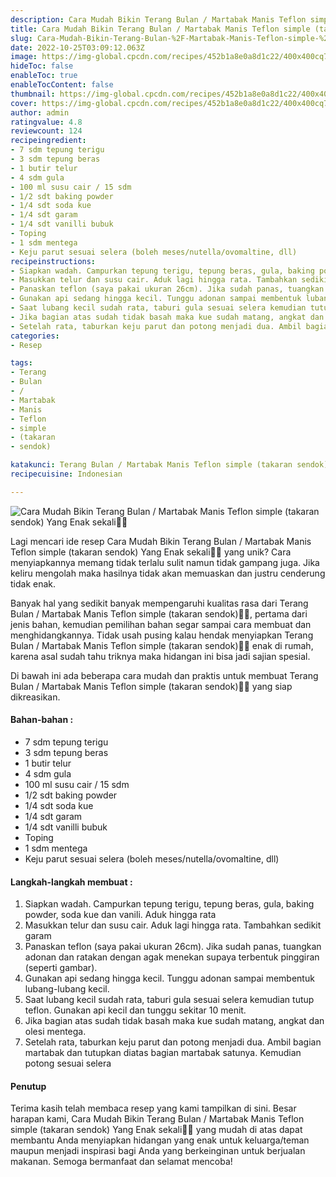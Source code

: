```yaml
---
description: Cara Mudah Bikin Terang Bulan / Martabak Manis Teflon simple (takaran sendok) Yang Enak sekali"
title: Cara Mudah Bikin Terang Bulan / Martabak Manis Teflon simple (takaran sendok) Yang Enak sekali
slug: Cara-Mudah-Bikin-Terang-Bulan-%2F-Martabak-Manis-Teflon-simple-%28takaran-sendok%29-Yang-Enak-sekali
date: 2022-10-25T03:09:12.063Z
image: https://img-global.cpcdn.com/recipes/452b1a8e0a8d1c22/400x400cq70/photo.jpg
hideToc: false
enableToc: true
enableTocContent: false
thumbnail: https://img-global.cpcdn.com/recipes/452b1a8e0a8d1c22/400x400cq70/photo.jpg
cover: https://img-global.cpcdn.com/recipes/452b1a8e0a8d1c22/400x400cq70/photo.jpg
author: admin
ratingvalue: 4.8
reviewcount: 124
recipeingredient:
- 7 sdm tepung terigu
- 3 sdm tepung beras
- 1 butir telur
- 4 sdm gula
- 100 ml susu cair / 15 sdm
- 1/2 sdt baking powder
- 1/4 sdt soda kue
- 1/4 sdt garam
- 1/4 sdt vanilli bubuk
- Toping
- 1 sdm mentega
- Keju parut sesuai selera (boleh meses/nutella/ovomaltine, dll)
recipeinstructions:
- Siapkan wadah. Campurkan tepung terigu, tepung beras, gula, baking powder, soda kue dan vanili. Aduk hingga rata
- Masukkan telur dan susu cair. Aduk lagi hingga rata. Tambahkan sedikit garam
- Panaskan teflon (saya pakai ukuran 26cm). Jika sudah panas, tuangkan adonan dan ratakan dengan agak menekan supaya terbentuk pinggiran (seperti gambar).
- Gunakan api sedang hingga kecil. Tunggu adonan sampai membentuk lubang-lubang kecil.
- Saat lubang kecil sudah rata, taburi gula sesuai selera kemudian tutup teflon. Gunakan api kecil dan tunggu sekitar 10 menit.
- Jika bagian atas sudah tidak basah maka kue sudah matang, angkat dan olesi mentega.
- Setelah rata, taburkan keju parut dan potong menjadi dua. Ambil bagian martabak dan tutupkan diatas bagian martabak satunya. Kemudian potong sesuai selera
categories:
- Resep

tags:
- Terang
- Bulan
- /
- Martabak
- Manis
- Teflon
- simple
- (takaran
- sendok)

katakunci: Terang Bulan / Martabak Manis Teflon simple (takaran sendok)
recipecuisine: Indonesian

---
```


![Cara Mudah Bikin Terang Bulan / Martabak Manis Teflon simple (takaran sendok) Yang Enak sekali👩‍🍳](https://img-global.cpcdn.com/recipes/452b1a8e0a8d1c22/400x400cq70/photo.jpg)

Lagi mencari ide resep Cara Mudah Bikin Terang Bulan / Martabak Manis Teflon simple (takaran sendok) Yang Enak sekali👩‍🍳 yang unik? Cara menyiapkannya memang tidak terlalu sulit namun tidak gampang juga. Jika keliru mengolah maka hasilnya tidak akan memuaskan dan justru cenderung tidak enak.

Banyak hal yang sedikit banyak mempengaruhi kualitas rasa dari Terang Bulan / Martabak Manis Teflon simple (takaran sendok)👩‍🍳, pertama dari jenis bahan, kemudian pemilihan bahan segar sampai cara membuat dan menghidangkannya. Tidak usah pusing kalau hendak menyiapkan Terang Bulan / Martabak Manis Teflon simple (takaran sendok)👩‍🍳 enak di rumah, karena asal sudah tahu triknya maka hidangan ini bisa jadi sajian spesial.

Di bawah ini ada beberapa cara mudah dan praktis untuk membuat Terang Bulan / Martabak Manis Teflon simple (takaran sendok)👩‍🍳 yang siap dikreasikan.

<!--inarticleads1-->

#### Bahan-bahan :

- 7 sdm tepung terigu
- 3 sdm tepung beras
- 1 butir telur
- 4 sdm gula
- 100 ml susu cair / 15 sdm
- 1/2 sdt baking powder
- 1/4 sdt soda kue
- 1/4 sdt garam
- 1/4 sdt vanilli bubuk
- Toping
- 1 sdm mentega
- Keju parut sesuai selera (boleh meses/nutella/ovomaltine, dll)

<!--inarticleads2-->

#### Langkah-langkah membuat :

1. Siapkan wadah. Campurkan tepung terigu, tepung beras, gula, baking powder, soda kue dan vanili. Aduk hingga rata
1. Masukkan telur dan susu cair. Aduk lagi hingga rata. Tambahkan sedikit garam
1. Panaskan teflon (saya pakai ukuran 26cm). Jika sudah panas, tuangkan adonan dan ratakan dengan agak menekan supaya terbentuk pinggiran (seperti gambar).
1. Gunakan api sedang hingga kecil. Tunggu adonan sampai membentuk lubang-lubang kecil.
1. Saat lubang kecil sudah rata, taburi gula sesuai selera kemudian tutup teflon. Gunakan api kecil dan tunggu sekitar 10 menit.
1. Jika bagian atas sudah tidak basah maka kue sudah matang, angkat dan olesi mentega.
1. Setelah rata, taburkan keju parut dan potong menjadi dua. Ambil bagian martabak dan tutupkan diatas bagian martabak satunya. Kemudian potong sesuai selera

#### Penutup

Terima kasih telah membaca resep yang kami tampilkan di sini. Besar harapan kami, Cara Mudah Bikin Terang Bulan / Martabak Manis Teflon simple (takaran sendok) Yang Enak sekali👩‍🍳 yang mudah di atas dapat membantu Anda menyiapkan hidangan yang enak untuk keluarga/teman maupun menjadi inspirasi bagi Anda yang berkeinginan untuk berjualan makanan. Semoga bermanfaat dan selamat mencoba!